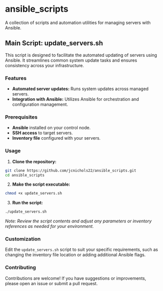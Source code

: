 # ansible_scripts

A collection of scripts and automation utilities for managing servers with Ansible.

## Main Script: update_servers.sh

This script is designed to facilitate the automated updating of servers using Ansible. It streamlines common system update tasks and ensures consistency across your infrastructure.

### Features

- **Automated server updates:** Runs system updates across managed servers.
- **Integration with Ansible:** Utilizes Ansible for orchestration and configuration management.

### Prerequisites

- **Ansible** installed on your control node.
- **SSH access** to target servers.
- **Inventory file** configured with your servers.

### Usage

1. **Clone the repository:**

```bash
git clone https://github.com/jcnichols22/ansible_scripts.git
cd ansible_scripts
```

2. **Make the script executable:**

```bash
chmod +x update_servers.sh
```

3. **Run the script:**

```bash
./update_servers.sh
```

_Note: Review the script contents and adjust any parameters or inventory references as needed for your environment._

### Customization

Edit the `update_servers.sh` script to suit your specific requirements, such as changing the inventory file location or adding additional Ansible flags.

### Contributing

Contributions are welcome! If you have suggestions or improvements, please open an issue or submit a pull request.
